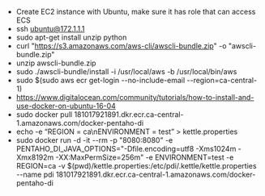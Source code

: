 
- Create EC2 instance with Ubuntu, make sure it has role that can access ECS
- ssh ubuntu@172.1.1.1
- sudo  apt-get install unzip python
- curl "https://s3.amazonaws.com/aws-cli/awscli-bundle.zip" -o "awscli-bundle.zip"
- unzip awscli-bundle.zip
- sudo ./awscli-bundle/install -i /usr/local/aws -b /usr/local/bin/aws
- sudo $(sudo aws ecr get-login --no-include-email --region=ca-central-1)
- https://www.digitalocean.com/community/tutorials/how-to-install-and-use-docker-on-ubuntu-16-04
- sudo docker pull 181017921891.dkr.ecr.ca-central-1.amazonaws.com/docker-pentaho-di
- echo -e “REGION = ca\nENVIRONMENT = test” > kettle.properties 
- sudo docker run -d -it --rm -p "8080:8080" -e PENTAHO_DI_JAVA_OPTIONS="-Dfile.encoding=utf8 -Xms1024m -Xmx8192m -XX:MaxPermSize=256m" -e ENVIRONMENT=test -e REGION=ca -v $(pwd)/kettle.properties:/etc/pdi/.kettle/kettle.properties --name pdi 181017921891.dkr.ecr.ca-central-1.amazonaws.com/docker-pentaho-di 
